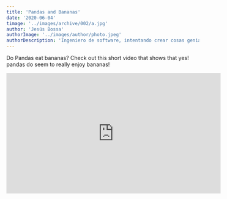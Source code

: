 ```yaml
---
title: 'Pandas and Bananas'
date: '2020-06-04'
timage: '../images/archive/002/a.jpg'
author: 'Jesús Bossa'
authorImage: '../images/author/photo.jpeg'
authorDescription: 'Ingeniero de software, intentando crear cosas geniales.'
---
```


Do Pandas eat bananas? Check out this short video that shows that yes! pandas do seem to really enjoy bananas!

<iframe width="560" height="315" src="https://www.youtube.com/embed/4SZl1r2O_bY" frameborder="0" allowfullscreen></iframe>
